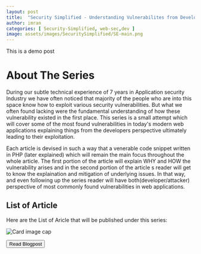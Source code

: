 ```yaml
---
layout: post
title:  "Security Simplified - Understanding Vulnerabilites from Developers Perespective"
author: imran
categories: [ Security-Simplified, web-sec,dev ]
image: assets/images/SecuritySimplified/SE-main.png
---
```




This is a demo post


# About The Series

During our  subtle technical experience of 7 years in Application security Industry we have often noticed that majority of the people who are into this space know how to exploit various security vulnerabilities. But what we often found lacking were the fundamental understanding of how these vulnerability existed in the first place. This series is a small attempt which will cover some of the most found vulnerabilities in today's modern web applications explaining things from the developers perspective ultimately leading to their exploitation. 

Each article is devised in such a way that  a venerable code snippet written in PHP (later explained) which will remain the main focus throughout the whole article. The first portion of the article will explain WHY and HOW  the vulnerability arises and in the second portion of the article s reader  will get to know  the explaination and mitigation of underlying issues. In that way, and even following up the series reader will have both(developer/attacker) perspective of most commonly found  vulnerabilities in web applications.

## List of Article

Here are the List of Aricle that will be published under this series:

<div class="container">
  <div class="row">
    
<div class="card" style="width: 18rem;">
  <img class="card-img-top" src="/blog/assets/images/SecuritySimplified/SE-Cards/1.png" alt="Card image cap">
  <div class="card-body">
       <p class="card-text"><a href="https://snapsec.co/blog/Security-Explained-Reflected-xss/"><button type="button" class="btn btn-info">Read Blogpost</button>
</a></p>

  </div>
</div>


    
  </div>
  </div>

